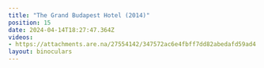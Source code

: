 ```yaml
---
title: "The Grand Budapest Hotel (2014)"
position: 15
date: 2024-04-14T18:27:47.364Z
videos: 
- https://attachments.are.na/27554142/347572ac6e4fbff7dd82abedafd59ad4.mp4?1713119268
layout: binoculars
---
```


